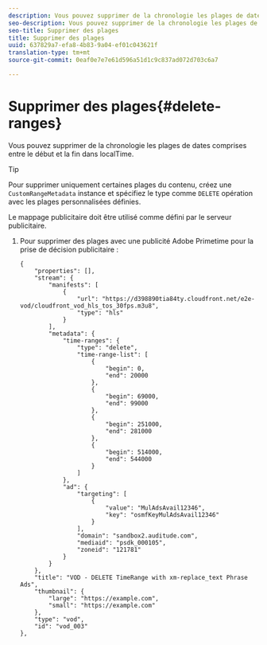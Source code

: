 ```yaml
---
description: Vous pouvez supprimer de la chronologie les plages de dates comprises entre le début et la fin dans localTime.
seo-description: Vous pouvez supprimer de la chronologie les plages de dates comprises entre le début et la fin dans localTime.
seo-title: Supprimer des plages
title: Supprimer des plages
uuid: 637829a7-efa8-4b83-9a04-ef01c043621f
translation-type: tm+mt
source-git-commit: 0eaf0e7e7e61d596a51d1c9c837ad072d703c6a7

---
```



# Supprimer des plages{#delete-ranges}

Vous pouvez supprimer de la chronologie les plages de dates comprises entre le début et la fin dans localTime.

>[!TIP]
>
>Pour supprimer uniquement certaines plages du contenu, créez une `CustomRangeMetadata` instance et spécifiez le type comme `DELETE` opération avec les plages personnalisées définies.

Le mappage publicitaire doit être utilisé comme défini par le serveur publicitaire.

1. Pour supprimer des plages avec une publicité Adobe Primetime pour la prise de décision publicitaire :

   ```
   {   
       "properties": [],
       "stream": {
           "manifests": [
               {
                   "url": "https://d398890tia84ty.cloudfront.net/e2e-vod/cloudfront_vod_hls_tos_30fps.m3u8",
                   "type": "hls"
               }
           ],
           "metadata": {
               "time-ranges": {
                   "type": "delete",
                   "time-range-list": [
                       {
                           "begin": 0,
                           "end": 20000
                       },
                       {
                           "begin": 69000,
                           "end": 99000
                       },
                       {
                           "begin": 251000,
                           "end": 281000
                       },
                       {
                           "begin": 514000,
                           "end": 544000
                       }
                   ]
               },
               "ad": {
                   "targeting": [
                       {
                           "value": "MulAdsAvail12346",
                           "key": "osmfKeyMulAdsAvail12346"
                       }
                   ],
                   "domain": "sandbox2.auditude.com",
                   "mediaid": "psdk_000105",
                   "zoneid": "121781"
               }     
           }
       },   
       "title": "VOD - DELETE TimeRange with xm-replace_text Phrase Ads",
       "thumbnail": {
           "large": "https://example.com",
           "small": "https://example.com"
       },
       "type": "vod",
       "id": "vod_003"
   },
   ```

